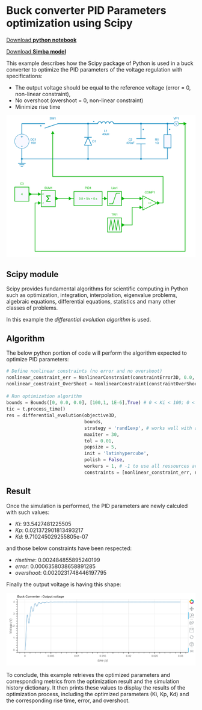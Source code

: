 # Buck converter PID Parameters optimization using Scipy

[Download **python notebook**](buck_opti.ipynb)

[Download **Simba model**](Buck.jsimba)

This example describes how the Scipy package of Python is used in a buck converter to optimize the PID parameters of the voltage regulation with specifications:

* The output voltage should be equal to the reference voltage (error = 0, non-linear constraint),
* No overshoot (overshoot = 0, non-linear constraint)
* Minimize rise time

![Buck-Converter](buck.png)

## Scipy module

Scipy provides fundamental algorithms for scientific computing in Python such as optimization, integration, interpolation, eigenvalue problems, algebraic equations, differential equations, statistics and many other classes of problems.

In this example the *differential evolution algorithm* is used.

## Algorithm

The below python portion of code will perform the algorithm expected to optimize PID parameters:

```py
# Define nonlinear constraints (no error and no overshoot)
nonlinear_constraint_err = NonlinearConstraint(constraintError3D, 0.0, 10**(-2))
nonlinear_constraint_OverShoot = NonlinearConstraint(constraintOverShoot3D, 0.0, 10**(-2))

# Run optimization algorithm
bounds = Bounds([0, 0.0, 0.0], [100,1, 1E-6],True) # 0 < Ki < 100; 0 < Kp < 1; 0 < Kd < 1E-6
tic = t.process_time()
res = differential_evolution(objective3D,
                             bounds,
                             strategy = 'rand1exp', # works well with a small population and preserve the population diversity
                             maxiter = 30,
                             tol = 0.01,
                             popsize = 5, 
                             init = 'latinhypercube',
                             polish = False,
                             workers = 1, # -1 to use all ressources available
                             constraints = [nonlinear_constraint_err, nonlinear_constraint_OverShoot]
```

## Result

Once the simulation is performed, the PID parameters are newly calculed with such values:

* *Ki*:  93.5427481225505
* *Kp*:  0.021372901813493217
* *Kd*:  9.710245029255805e-07

and those below constraints have been respected: 

* *risetime*:  0.002484855895240199
* *error*:  0.0006358038658891285
* *overshoot*:  0.0020231748446197795

Finally the output voltage is having this shape:

![result](result.png)

To conclude, this example retrieves the optimized parameters and corresponding metrics from the optimization result and the simulation history dictionary. It then prints these values to display the results of the optimization process, including the optimized parameters (Ki, Kp, Kd) and the corresponding rise time, error, and overshoot.